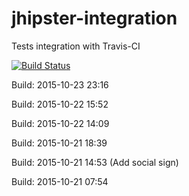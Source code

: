 # jhipster-integration
Tests integration with Travis-CI

[![Build Status](https://travis-ci.org/pascalgrimaud/jhipster-integration.svg?branch=master)](https://travis-ci.org/pascalgrimaud/jhipster-integration)

Build: 2015-10-23 23:16

Build: 2015-10-22 15:52

Build: 2015-10-22 14:09

Build: 2015-10-21 18:39

Build: 2015-10-21 14:53 (Add social sign)

Build: 2015-10-21 07:54
